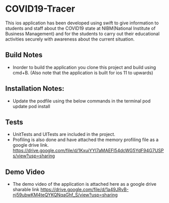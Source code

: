 # COVID19-Tracer

This ios application has been developed using swift to give information to students and staff about the COVID19 state at NIBM(National Institute of Business Management) and for the students to carry out their educational activities securely with awareness about the current situation.

## Build Notes
- Inorder to build the application you clone this project and build using cmd+B. 
(Also note that the application is built for ios 11 to upwards)

## Installation Notes:
- Update the podfile using the below commands in the terminal
pod update
pod install 

## Tests
- UnitTests and UITests are included in the project.
- Profiling is also done and have attached the memory profiling file as a google drive link.
https://drive.google.com/file/d/1KxuiYYI7aMAEFI54dcWG5YdF94G7USPs/view?usp=sharing

## Demo Video
- The demo video of the application is attached here as a google drive sharable link
https://drive.google.com/file/d/1a49JRvB-nj59ubwKM4teQYKQNqaGhf_S/view?usp=sharing

